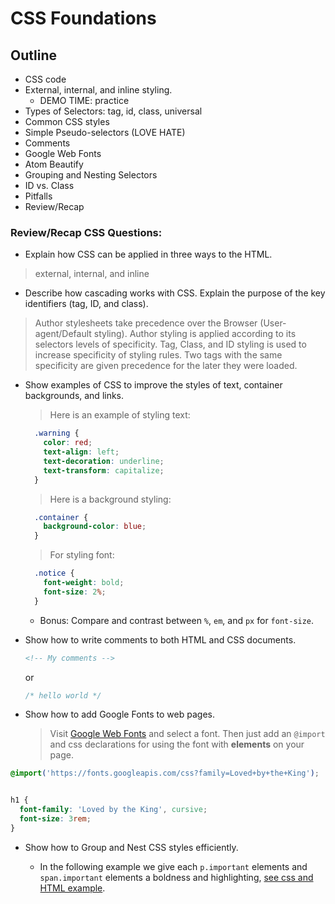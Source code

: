 # CSS Foundations
## Outline

* CSS code
* External, internal, and inline styling.
  * DEMO TIME: practice
* Types of Selectors: tag, id, class, universal
* Common CSS styles
* Simple Pseudo-selectors (LOVE HATE)
* Comments
* Google Web Fonts
* Atom Beautify
* Grouping and Nesting Selectors
* ID vs. Class
* Pitfalls
* Review/Recap


### Review/Recap CSS Questions:

* Explain how CSS can be applied in three ways to the HTML.

> external, internal, and inline

* Describe how cascading works with CSS. Explain the purpose of the key identifiers (tag, ID, and class).

> Author stylesheets take precedence over the Browser (User-agent/Default styling). Author styling is applied according to its selectors levels of specificity. Tag, Class, and ID styling is used to increase specificity of styling rules. Two tags with the same specificity are given precedence for the later they were loaded.

* Show examples of CSS to improve the styles of text, container backgrounds, and links.

  > Here is an example of styling text:

  ```css
    .warning {
      color: red;
      text-align: left;
      text-decoration: underline;
      text-transform: capitalize;
    }
  ```
  >  Here is a background styling:

  ```css
    .container {
      background-color: blue;
    }
  ```

  > For styling font:

  ```css
    .notice {
      font-weight: bold;
      font-size: 2%;
    }
  ```

  * Bonus: Compare and contrast between `%`, `em`, and `px` for `font-size`.

* Show how to write comments to both HTML and CSS documents.

    ```HTML
    <!-- My comments -->
    ```

    or

    ```CSS
    /* hello world */
    ```


* Show how to add Google Fonts to web pages.

  > Visit [Google Web Fonts](https://fonts.google.com/) and select a font. Then just add an `@import` and css declarations for using the font with **elements** on your page.

```CSS
@import('https://fonts.googleapis.com/css?family=Loved+by+the+King');


h1 {
  font-family: 'Loved by the King', cursive;
  font-size: 3rem;
}
```

* Show how to Group and Nest CSS styles efficiently.

  * In the following example we give each `p.important` elements and `span.important` elements a boldness and highlighting, [see css and HTML example](http://codepen.io/thedelmer/pen/GNdbBo/?editors=1100).
